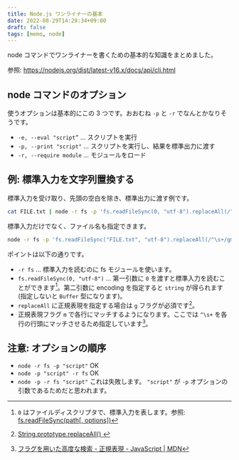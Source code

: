```yaml
---
title: Node.js ワンライナーの基本
date: 2022-08-29T14:29:34+09:00
draft: false
tags: [memo, node]
---
```


node コマンドでワンライナーを書くための基本的な知識をまとめました。

参照: https://nodejs.org/dist/latest-v16.x/docs/api/cli.html

## node コマンドのオプション

使うオプションは基本的にこの 3 つです。おおむね `-p` と `-r` でなんとかなりそうです。

- `-e, --eval "script”` ... スクリプトを実行
- `-p, --print "script"` ... スクリプトを実行し、結果を標準出力に渡す
- `-r, --require module` ... モジュールをロード

## 例: 標準入力を文字列置換する

標準入力を受け取り、先頭の空白を除き、標準出力に渡す例です。

```sh
cat FILE.txt | node -r fs -p 'fs.readFileSync(0, "utf-8").replaceAll(/^\s+/gm, "")'
```

標準入力だけでなく、ファイル名も指定できます。

```sh
node -r fs -p 'fs.readFileSync("FILE.txt", "utf-8").replaceAll(/^\s+/gm, "")'
```

ポイントは以下の通りです。

- `-r fs` ... 標準入力を読むのに fs モジュールを使います。
- `fs.readFileSync(0, "utf-8")` ... 第一引数に `0` を渡すと標準入力を読むことができます[^1]。第二引数に encoding を指定すると `string` が得られます (指定しないと `Buffer` 型になります)。
- `replaceAll` に正規表現を指定する場合は `g` フラグが必須です[^2]。
- 正規表現フラグ `m` で各行にマッチするようになります。ここでは `^\s+` を各行の行頭にマッチさせるため指定しています[^3]。

[^1]: `0` はファイルディスクリプタで、標準入力を表します。参照: [fs.readFileSync(path[, options])](https://nodejs.org/dist/latest-v16.x/docs/api/fs.html#fsreadfilesyncpath-options)
[^2]: [String.prototype.replaceAll()
](https://developer.mozilla.org/ja/docs/Web/JavaScript/Reference/Global_Objects/String/replaceAll)
[^3]: [フラグを用いた高度な検索 - 正規表現 - JavaScript | MDN](https://developer.mozilla.org/ja/docs/Web/JavaScript/Guide/Regular_Expressions#%E3%83%95%E3%83%A9%E3%82%B0%E3%82%92%E7%94%A8%E3%81%84%E3%81%9F%E9%AB%98%E5%BA%A6%E3%81%AA%E6%A4%9C%E7%B4%A2)

## 注意: オプションの順序

- `node -r fs -p "script"` OK
- `node -p "script" -r fs` OK
- `node -p -r fs "script"` これは失敗します。 `"script"` が `-p` オプションの引数であるためだと思われます。
